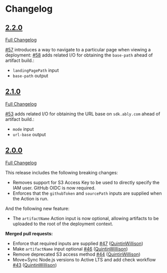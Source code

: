 # Changelog

## [2.2.0](https://github.com/ably/sdk-upload-action/tree/v2.2.0)

[Full Changelog](https://github.com/ably/sdk-upload-action/compare/v2.1.0...v2.2.0)

[\#57](https://github.com/ably/sdk-upload-action/pull/57) introduces a way to navigate to a particular page when viewing a deployment:
[\#58](https://github.com/ably/sdk-upload-action/pull/58) adds related I/O for obtaining the `base-path` ahead of artifact build.:


- `landingPagePath` input
- `base-path` output

## [2.1.0](https://github.com/ably/sdk-upload-action/tree/v2.1.0)

[Full Changelog](https://github.com/ably/sdk-upload-action/compare/v2.0.0...v2.1.0)

[\#53](https://github.com/ably/sdk-upload-action/pull/53) adds related I/O for obtaining the URL base on `sdk.ably.com` ahead of artifact build.:

- `mode` input
- `url-base` output

## [2.0.0](https://github.com/ably/sdk-upload-action/tree/v2.0.0)

[Full Changelog](https://github.com/ably/sdk-upload-action/compare/v1.3.0...v2.0.0)

This release includes the following breaking changes:

- Removes support for S3 Access Key to be used to directly specify the IAM user.
  GitHub OIDC is now required.
- Enforces that the `githubToken` and `sourcePath` inputs are supplied when the Action is run.

And the following new feature:

- The `artifactName` Action input is now optional, allowing artifacts to be uploaded to the root of the deployment context.

**Merged pull requests:**

- Enforce that required inputs are supplied [\#47](https://github.com/ably/sdk-upload-action/pull/47) ([QuintinWillison](https://github.com/QuintinWillison))
- Make `artifactName` input optional [\#46](https://github.com/ably/sdk-upload-action/pull/46) ([QuintinWillison](https://github.com/QuintinWillison))
- Remove deprecated S3 access method [\#44](https://github.com/ably/sdk-upload-action/pull/44) ([QuintinWillison](https://github.com/QuintinWillison))
- Move+Sync Node.js versions to Active LTS and add check workflow [\#43](https://github.com/ably/sdk-upload-action/pull/43) ([QuintinWillison](https://github.com/QuintinWillison))
